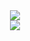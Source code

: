 
<!-- <p>Profilin tıklanma sayısı:</p>
 <img src="https://profile-counter.glitch.me/{Tantoony}/count.svg" />
 <p>Sadece gösteriş olsun diye bunu kaldırmadım</p> -->
 <div align="center">
  <div>
 <img src="https://github.com/Tantoony/Tantoony/assets/64890076/2459dc46-da35-4c04-bc4b-5d9474a7393d"/>
  </div>
  <div>
 <img src="https://profile-counter.glitch.me/{Tantoony}/count.svg" />
  </div>
 </div>

